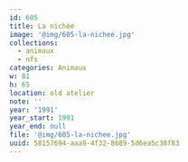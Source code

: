 ```yaml
---
id: 605
title: La nichée
image: '@img/605-la-nichee.jpg'
collections:
  - animaux
  - nfs
categories: Animaux
w: 81
h: 65
location: old atelier
note: ''
year: '1991'
year_start: 1991
year_end: null
file: '@img/605-la-nichee.jpg'
uuid: 58157694-aaa9-4f32-8689-5d6ea5c38f83
---
```


